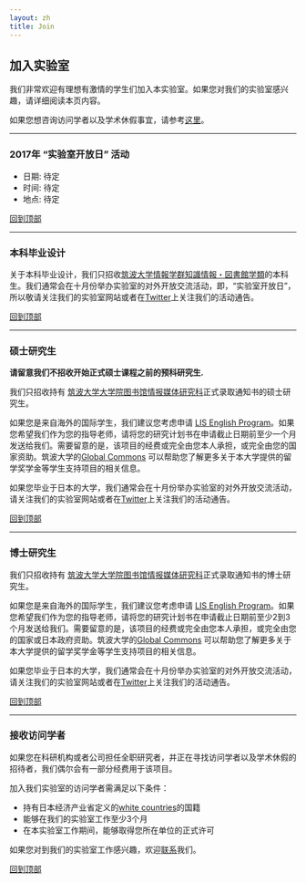 ```yaml
---
layout: zh
title: Join
---
```


## 加入实验室
我们非常欢迎有理想有激情的学生们加入本实验室。如果您对我们的实验室感兴趣，请详细阅读本页内容。

如果您想咨询访问学者以及学术休假事宜，请参考[这里](#hosting-visiting-scholars)。

---

### 2017年 “实验室开放日” 活动
- 日期: 待定
- 时间: 待定
- 地点: 待定

[回到顶部](#join-the-lab)

---

### 本科毕业设计
关于本科毕业设计，我们只招收[筑波大学情報学群知識情報・図書館学類](http://klis.tsukuba.ac.jp/index_eng.html)的本科生。我们通常会在十月份举办实验室的对外开放交流活动，即，“实验室开放日”，所以敬请关注我们的实验室网站或者在[Twitter](https://twitter.com/ISRTsukuba/)上关注我们的活动通告。

[回到顶部](#join-the-lab)

---

### 硕士研究生
**请留意我们不招收开始正式硕士课程之前的预科研究生.**

我们只招收持有 [筑波大学大学院图书馆情报媒体研究科](http://www.slis.tsukuba.ac.jp/grad/english/)正式录取通知书的硕士研究生。

如果您是来自海外的国际学生，我们建议您考虑申请 [LIS English Program](http://www.slis.tsukuba.ac.jp/grad/english/education/ep_master.html)。如果您希望我们作为您的指导老师，请将您的研究计划书在申请截止日期前至少一个月发送给我们。需要留意的是，该项目的经费或完全由您本人承担，或完全由您的国家资助。筑波大学的[Global Commons](http://www.global.tsukuba.ac.jp/support/) 可以帮助您了解更多关于本大学提供的留学奖学金等学生支持项目的相关信息。

如果您毕业于日本的大学，我们通常会在十月份举办实验室的对外开放交流活动，请关注我们的实验室网站或者在[Twitter](https://twitter.com/ISRTsukuba/)上关注我们的活动通告。

[回到顶部](#join-the-lab)

---

### 博士研究生
我们只招收持有 [筑波大学大学院图书馆情报媒体研究科](http://www.slis.tsukuba.ac.jp/grad/english/)正式录取通知书的博士研究生。

如果您是来自海外的国际学生，我们建议您考虑申请 [LIS English Program](http://www.slis.tsukuba.ac.jp/grad/english/education/ep_master.html)。如果您希望我们作为您的指导老师，请将您的研究计划书在申请截止日期前至少2到3个月发送给我们。需要留意的是，该项目的经费或完全由您本人承担，或完全由您的国家或日本政府资助。筑波大学的[Global Commons](http://www.global.tsukuba.ac.jp/support/) 可以帮助您了解更多关于本大学提供的留学奖学金等学生支持项目的相关信息。

如果您毕业于日本的大学，我们通常会在十月份举办实验室的对外开放交流活动，请关注我们的实验室网站或者在[Twitter](https://twitter.com/ISRTsukuba/)上关注我们的活动通告。

[回到顶部](#join-the-lab)

---

### 接收访问学者
如果您在科研机构或者公司担任全职研究者，并正在寻找访问学者以及学术休假的招待者，我们偶尔会有一部分经费用于该项目。

加入我们实验室的访问学者需满足以下条件：

- 持有日本经济产业省定义的[white countries](http://www.meti.go.jp/policy/anpo/securityexportcontrol3.html)的国籍
- 能够在我们的实验室工作至少3个月
- 在本实验室工作期间，能够取得您所在单位的正式许可

如果您对到我们的实验室工作感兴趣，欢迎[联系](/zh/contact.html)我们。

[回到顶部](#join-the-lab)

<!--

Copyright (C) ISR Lab Members. All rights reserved.

-->
